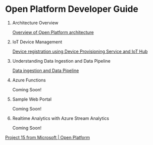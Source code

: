 # Open Platform Developer Guide

1. Architecture Overview

    [Overview of Open Platform architecture](Architecture-Overview.md)

1. IoT Device Management

    [Device registration using Device Provisioning Service and IoT Hub](IoT-Device-Management.md)

1. Understanding Data Ingestion and Data Pipeline

    [Data ingestion and Data Pipeline](Data-Ingestion-Data-Pipeline.md)

1. Azure Functions

    Coming Soon!

1. Sample Web Portal

    Coming Soon!

1. Realtime Analytics with Azure Stream Analytics

    Coming Soon!

[Project 15 from Microsoft | Open Platform](../README.md)

